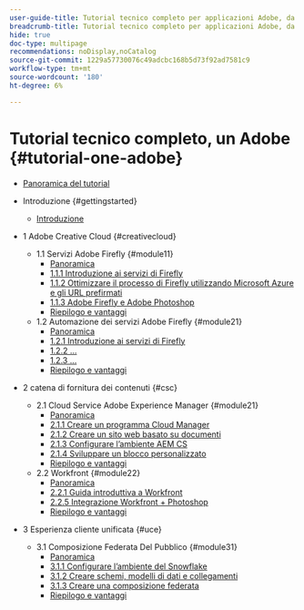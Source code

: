 ```yaml
---
user-guide-title: Tutorial tecnico completo per applicazioni Adobe, da Creative Cloud a Experience Cloud
breadcrumb-title: Tutorial tecnico completo per applicazioni Adobe, da Creative Cloud a Experience Cloud
hide: true
doc-type: multipage
recommendations: noDisplay,noCatalog
source-git-commit: 1229a57730076c49adcbc168b5d73f92ad7581c9
workflow-type: tm+mt
source-wordcount: '180'
ht-degree: 6%

---
```



# Tutorial tecnico completo, un Adobe {#tutorial-one-adobe}

+ [Panoramica del tutorial](/help/tutorial-one-adobe/overview.md)

+ Introduzione {#gettingstarted}
   + [Introduzione](/help/tutorial-one-adobe/modules/getting-started/getting-started.md)
+ 1 Adobe Creative Cloud {#creativecloud}
   + 1.1 Servizi Adobe Firefly {#module11}
      + [Panoramica](/help/tutorial-one-adobe/modules/creative-cloud/module1.1/firefly-services.md)
      + [1.1.1 Introduzione ai servizi di Firefly](/help/tutorial-one-adobe/modules/creative-cloud/module1.1/ex1.md)
      + [1.1.2 Ottimizzare il processo di Firefly utilizzando Microsoft Azure e gli URL prefirmati](/help/tutorial-one-adobe/modules/creative-cloud/module1.1/ex2.md)
      + [1.1.3 Adobe Firefly e Adobe Photoshop](/help/tutorial-one-adobe/modules/creative-cloud/module1.1/ex3.md)
      + [Riepilogo e vantaggi](/help/tutorial-one-adobe/modules/creative-cloud/module1.1/summary.md)
   + 1.2 Automazione dei servizi Adobe Firefly {#module21}
      + [Panoramica](/help/tutorial-one-adobe/modules/creative-cloud/module1.2/automation.md)
      + [1.2.1 Introduzione ai servizi di Firefly](/help/tutorial-one-adobe/modules/creative-cloud/module1.2/ex1.md)
      + [1.2.2 ...](/help/tutorial-one-adobe/modules/creative-cloud/module1.2/ex2.md)
      + [1.2.3 ...](/help/tutorial-one-adobe/modules/creative-cloud/module1.2/ex3.md)
      + [Riepilogo e vantaggi](/help/tutorial-one-adobe/modules/creative-cloud/module1.2/summary.md)

+ 2 catena di fornitura dei contenuti {#csc}
   + 2.1 Cloud Service Adobe Experience Manager {#module21}
      + [Panoramica](/help/tutorial-one-adobe/modules/csc/module2.1/aemcs.md)
      + [2.1.1 Creare un programma Cloud Manager](/help/tutorial-one-adobe/modules/csc/module2.1/ex1.md)
      + [2.1.2 Creare un sito web basato su documenti](/help/tutorial-one-adobe/modules/csc/module2.1/ex2.md)
      + [2.1.3 Configurare l’ambiente AEM CS](/help/tutorial-one-adobe/modules/csc/module2.1/ex3.md)
      + [2.1.4 Sviluppare un blocco personalizzato](/help/tutorial-one-adobe/modules/csc/module2.1/ex4.md)
      + [Riepilogo e vantaggi](/help/tutorial-one-adobe/modules/csc/module2.1/summary.md)
   + 2.2 Workfront {#module22}
      + [Panoramica](/help/tutorial-one-adobe/modules/csc/module2.2/workfront.md)
      + [2.2.1 Guida introduttiva a Workfront](/help/tutorial-one-adobe/modules/csc/module2.2/ex1.md)
      + [2.2.5 Integrazione Workfront + Photoshop](/help/tutorial-one-adobe/modules/csc/module2.2/ex5.md)
      + [Riepilogo e vantaggi](/help/tutorial-one-adobe/modules/csc/module2.2/summary.md)

+ 3 Esperienza cliente unificata {#uce}
   + 3.1 Composizione Federata Del Pubblico {#module31}
      + [Panoramica](/help/tutorial-one-adobe/modules/uce/module3.1/fac.md)
      + [3.1.1 Configurare l’ambiente del Snowflake](/help/tutorial-one-adobe/modules/uce/module3.1/ex1.md)
      + [3.1.2 Creare schemi, modelli di dati e collegamenti](/help/tutorial-one-adobe/modules/uce/module3.1/ex2.md)
      + [3.1.3 Creare una composizione federata](/help/tutorial-one-adobe/modules/uce/module3.1/ex3.md)
      + [Riepilogo e vantaggi](/help/tutorial-one-adobe/modules/uce/module3.1/summary.md)

